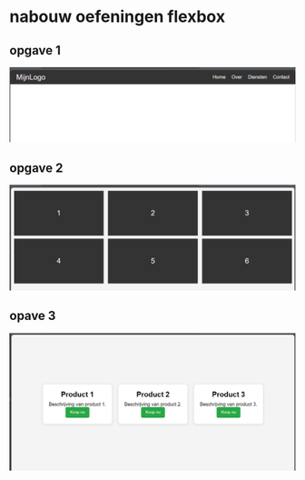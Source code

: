 # nabouw oefeningen flexbox

## opgave 1

![Alt text](figuren/oef1.png)

## opgave 2

![Alt text](figuren/oef2.png)

## opave 3

![Alt text](figuren/oef3.png)

